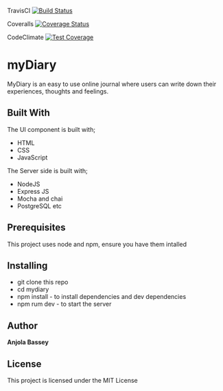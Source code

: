 TravisCI [![Build Status](https://travis-ci.org/anjolabassey/MyDiary.svg?branch=development)](https://travis-ci.org/anjolabassey/MyDiary)

Coveralls [![Coverage Status](https://coveralls.io/repos/github/anjolabassey/MyDiary/badge.svg?branch=server)](https://coveralls.io/github/anjolabassey/MyDiary?branch=development)

CodeClimate [![Test Coverage](https://api.codeclimate.com/v1/badges/7100dc47534afb253620/test_coverage)](https://codeclimate.com/github/anjolabassey/MyDiary/test_coverage)

# myDiary

MyDiary is an easy to use online journal where users can write down their experiences, thoughts and feelings. 

## Built With

The UI component is built with;
* HTML 
* CSS 
* JavaScript

The Server side is built with;
* NodeJS
* Express JS
* Mocha and chai
* PostgreSQL etc

## Prerequisites

This project uses node and npm, ensure you have them intalled

## Installing
* git clone this repo
* cd mydiary
* npm install - to install dependencies and dev dependencies
* npm rum dev - to start the server



## Author

**Anjola Bassey** 

## License

This project is licensed under the MIT License
